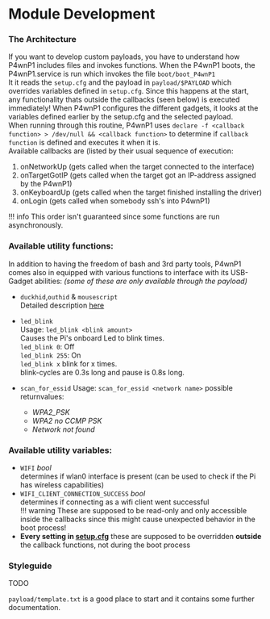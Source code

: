 # Module Development

### The Architecture
If you want to develop custom payloads, you have to understand how P4wnP1 includes files and invokes functions.
When the P4wnP1 boots, the P4wnP1.service is run which invokes the file `boot/boot_P4wnP1`  
It it reads the `setup.cfg` and the payload in `payload/$PAYLOAD` which overrides variables defined in `setup.cfg`. Since this happens at the start, any functionality thats outside the callbacks (seen below) is executed immediately!
When P4wnP1 configures the different gadgets, it looks at the variables defined earlier by the setup.cfg and the selected payload.  
When running through this routine, P4wnP1 uses `declare -f <callback function> > /dev/null && <callback function>` to determine if `callback function` is defined and executes it when it is.  
Available callbacks are (listed by their usual sequence of execution:
1. onNetworkUp (gets called when the target connected to the interface)
2. onTargetGotIP (gets called when the target got an IP-address assigned by the P4wnP1)
3. onKeyboardUp (gets called when the target finished installing the driver)
4. onLogin (gets called when somebody ssh's into P4wnP1)  

!!! info
    This order isn't guaranteed since some functions are run asynchronously.  

### Available utility functions:
In addition to having the freedom of bash and 3rd party tools, P4wnP1 comes also in equipped with various functions to interface with its USB-Gadget abilities:
_(some of these are only available through the payload)_
* `duckhid`,`outhid` & `mousescript`  
  Detailed description [here](../OS-independent-features-Subfolder/OS-independent-features-Home.md)
* `led_blink`  
  Usage: `led_blink <blink amount>`  
  Causes the Pi's onboard Led to blink <blink amount> times.  
  `led_blink 0`: Off  
  `led_blink 255`: On  
  `led_blink x` blink for x times.  
  blink-cycles are 0.3s long and pause is 0.8s long.  

* `scan_for_essid`
  Usage: `scan_for_essid <network name>`
  possible returnvalues:
  * *WPA2_PSK*
  * _WPA2 no CCMP PSK_
  * _Network <network name> not found_

### Available utility variables:
* `WIFI` _bool_  
  determines if wlan0 interface is present (can be used to check if the Pi has wireless capabilities)
* `WIFI_CLIENT_CONNECTION_SUCCESS` _bool_  
  determines if connecting as a wifi client went successful  
!!! warning
    These are supposed to be read-only and only accessible inside the callbacks since this might cause unexpected behavior in the boot process!
* **Every setting in [setup.cfg](../Getting-Started-Subfolder/Setup.cfg.md)**
  these are supposed to be overridden **outside** the callback functions, not during the boot process

### Styleguide
TODO



`payload/template.txt` is a good place to start and it contains some further documentation.
